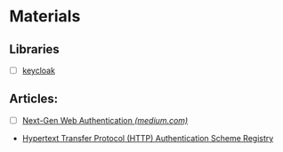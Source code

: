 # Materials

## Libraries
- [ ] [keycloak](https://github.com/keycloak/keycloak)

## Articles:
- [ ] [Next-Gen Web Authentication _(medium.com)_](https://medium.com/@vladimir.prus/next-gen-web-authentication-59f487ea340)
 - [Hypertext Transfer Protocol (HTTP) Authentication Scheme Registry](https://www.iana.org/assignments/http-authschemes/http-authschemes.xhtml)
